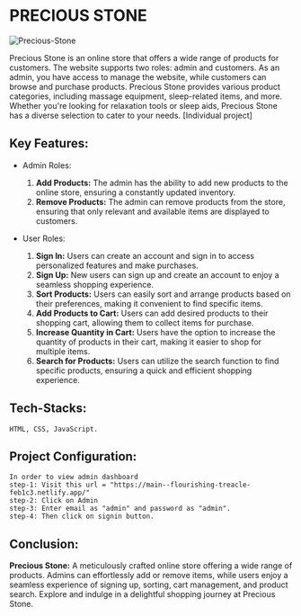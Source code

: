 # PRECIOUS STONE
<img src="https://i.ibb.co/hB5db99/Precious-Stone.jpg" alt="Precious-Stone" border="0">

Precious Stone is an online store that offers a wide range of products for customers. The website supports two roles: admin and customers. As an admin, you have access to manage the website, while customers can browse and purchase products. Precious Stone provides various product categories, including massage equipment, sleep-related items, and more. Whether you're looking for relaxation tools or sleep aids, Precious Stone has a diverse selection to cater to your needs. [Individual project]

## Key Features:
- Admin Roles:
  1. **Add Products:** The admin has the ability to add new products to the online store, ensuring a constantly updated inventory.
  2. **Remove Products:** The admin can remove products from the store, ensuring that only relevant and available items are displayed to customers.

- User Roles:
  1. **Sign In:** Users can create an account and sign in to access personalized features and make purchases.
  2. **Sign Up:** New users can sign up and create an account to enjoy a seamless shopping experience.
  3. **Sort Products:** Users can easily sort and arrange products based on their preferences, making it convenient to find specific items.
  4. **Add Products to Cart:** Users can add desired products to their shopping cart, allowing them to collect items for purchase.
  5. **Increase Quantity in Cart:** Users have the option to increase the quantity of products in their cart, making it easier to shop for multiple items.
  6. **Search for Products:** Users can utilize the search function to find specific products, ensuring a quick and efficient shopping experience.

## Tech-Stacks:
    HTML, CSS, JavaScript.

## Project Configuration:
```
In order to view admin dashboard
step-1: Visit this url = "https://main--flourishing-treacle-feb1c3.netlify.app/" 
step-2: Click on Admin
step-3: Enter email as "admin" and password as "admin".
step-4: Then click on signin button.
```

## Conclusion:
**Precious Stone:** A meticulously crafted online store offering a wide range of products. Admins can effortlessly add or remove items, while users enjoy a seamless experience of signing up, sorting, cart management, and product search. Explore and indulge in a delightful shopping journey at Precious Stone.
    
